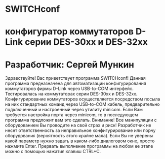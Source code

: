 # SWITCHconf
# конфигуратор коммутаторов D-Link серии DES-30xx и DES-32xx
# Разработчик: Сергей Мункин

Здравствуйте!
Вас приветствует программа SWITCHconf! 
Данная программа предназначена для автоматизации конфигурирования коммутаторов фирмы D-Link через USB-to-COM интерфейс. Тестировалась на коммутаторах серии DES-30xx и DES-32xx.
Конфигурирование коммутаторов осуществляется посредством посыла на них стандартных команд через USB-to-COM кабель, предварительно подключенный и настроенный через утилиту minicom. Если Вам требуется настройка порта через minicom, то в последующем программа предложит вам это сделать.
Внимание! Все манипуляции с оборудованием Вы проводите на свой страх и риск! Разработчик не несет ответственность за неправильное конфигурирование или порчу оборудования (вероятность этого крайне мала).
Если Вы не уверены какой параметр нужно задать в каком-либо диалоговом окне, просто нажмите Enter. 
Прервать выполнение программы на любом ее этапе можно с помощью нажатия клавиш CTRL+C.
 
